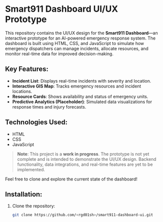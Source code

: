 # Smart911 Dashboard UI/UX Prototype

This repository contains the UI/UX design for the **Smart911 Dashboard**—an interactive prototype for an AI-powered emergency response system. The dashboard is built using HTML, CSS, and JavaScript to simulate how emergency dispatchers can manage incidents, allocate resources, and monitor real-time data for improved decision-making.

## Key Features:
- **Incident List**: Displays real-time incidents with severity and location.
- **Interactive GIS Map**: Tracks emergency resources and incident locations.
- **Resource Cards**: Shows availability and status of emergency units.
- **Predictive Analytics (Placeholder)**: Simulated data visualizations for response times and injury forecasts.

## Technologies Used:
- HTML
- CSS
- JavaScript

> **Note**: This project is a **work in progress**. The prototype is not yet complete and is intended to demonstrate the UI/UX design. Backend functionality, data integrations, and real-time features are yet to be implemented.

Feel free to clone and explore the current state of the dashboard!

## Installation:
1. Clone the repository:
   ```bash
   git clone https://github.com/<rgd01sh>/smart911-dashboard-ui.git
